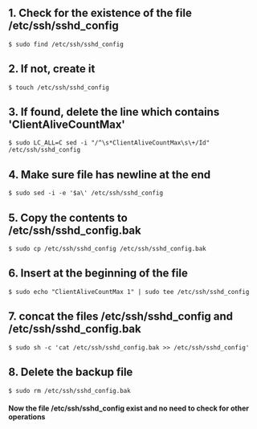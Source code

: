 ## 1. Check for the existence of the file /etc/ssh/sshd_config
    $ sudo find /etc/ssh/sshd_config

## 2. If not, create it
    $ touch /etc/ssh/sshd_config

## 3. If found, delete the line which contains 'ClientAliveCountMax'
    $ sudo LC_ALL=C sed -i "/^\s*ClientAliveCountMax\s\+/Id" /etc/ssh/sshd_config

## 4. Make sure file has newline at the end
    $ sudo sed -i -e '$a\' /etc/ssh/sshd_config

## 5. Copy the contents to /etc/ssh/sshd_config.bak
    $ sudo cp /etc/ssh/sshd_config /etc/ssh/sshd_config.bak

## 6. Insert at the beginning of the file
    $ sudo echo "ClientAliveCountMax 1" | sudo tee /etc/ssh/sshd_config

## 7. concat the files /etc/ssh/sshd_config and /etc/ssh/sshd_config.bak
    $ sudo sh -c 'cat /etc/ssh/sshd_config.bak >> /etc/ssh/sshd_config'

## 8. Delete the backup file
    $ sudo rm /etc/ssh/sshd_config.bak

#### Now the file /etc/ssh/sshd_config exist and no need to check for other operations

